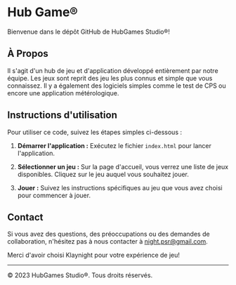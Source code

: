 # Hub Game®

Bienvenue dans le dépôt GitHub de HubGames Studio®!


## À Propos
Il s'agit d'un hub de jeu et d'application développé entièrement par notre équipe. Les jeux sont reprit des jeu les plus connus et simple que vous connaissez. Il y a également des logiciels simples comme le test de CPS ou encore une application métérologique.

## Instructions d'utilisation

Pour utiliser ce code, suivez les étapes simples ci-dessous :

1. **Démarrer l'application :** Exécutez le fichier `index.html` pour lancer l'application.

2. **Sélectionner un jeu :** Sur la page d'accueil, vous verrez une liste de jeux disponibles. Cliquez sur le jeu auquel vous souhaitez jouer.

3. **Jouer :** Suivez les instructions spécifiques au jeu que vous avez choisi pour commencer à jouer.

## Contact

Si vous avez des questions, des préoccupations ou des demandes de collaboration, n'hésitez pas à nous contacter à night.psr@gmail.com.

Merci d'avoir choisi Klaynight pour votre expérience de jeu!

---

© 2023 HubGames Studio®. Tous droits réservés.
